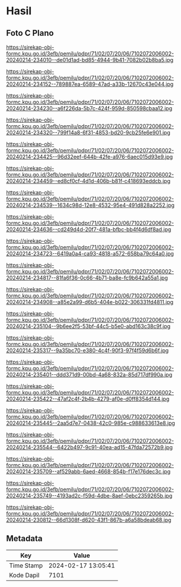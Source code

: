 # Hasil

## Foto C Plano

https://sirekap-obj-formc.kpu.go.id/3efb/pemilu/pdpr/71/02/07/20/06/7102072006002-20240214-234010--de01d1ad-bd85-4944-9b41-7082b02b8ba5.jpg

https://sirekap-obj-formc.kpu.go.id/3efb/pemilu/pdpr/71/02/07/20/06/7102072006002-20240214-234152--789887ea-6589-47ad-a33b-12670c43e044.jpg

https://sirekap-obj-formc.kpu.go.id/3efb/pemilu/pdpr/71/02/07/20/06/7102072006002-20240214-234230--a6f226da-5b7c-424f-959d-850598cbaa12.jpg

https://sirekap-obj-formc.kpu.go.id/3efb/pemilu/pdpr/71/02/07/20/06/7102072006002-20240214-234320--799f14a8-6f31-4853-bd20-9cb25fe6e901.jpg

https://sirekap-obj-formc.kpu.go.id/3efb/pemilu/pdpr/71/02/07/20/06/7102072006002-20240214-234425--96d32eef-644b-42fe-a976-6aec015d93e9.jpg

https://sirekap-obj-formc.kpu.go.id/3efb/pemilu/pdpr/71/02/07/20/06/7102072006002-20240214-234459--ed8cf0cf-4d1d-406b-b81f-c418693eddcb.jpg

https://sirekap-obj-formc.kpu.go.id/3efb/pemilu/pdpr/71/02/07/20/06/7102072006002-20240214-234539--1634c98d-12e8-4532-95e4-491d828a2252.jpg

https://sirekap-obj-formc.kpu.go.id/3efb/pemilu/pdpr/71/02/07/20/06/7102072006002-20240214-234636--cd249d4d-20f7-481a-bfbc-bb4f4d6df8ad.jpg

https://sirekap-obj-formc.kpu.go.id/3efb/pemilu/pdpr/71/02/07/20/06/7102072006002-20240214-234723--6419a0a4-ca93-4818-a572-658ba79c64a0.jpg

https://sirekap-obj-formc.kpu.go.id/3efb/pemilu/pdpr/71/02/07/20/06/7102072006002-20240214-234817--81fa6f36-0c66-4b71-ba8e-fc9b642a55a1.jpg

https://sirekap-obj-formc.kpu.go.id/3efb/pemilu/pdpr/71/02/07/20/06/7102072006002-20240214-234908--a85e2a99-d6b5-404e-b022-306331fd4811.jpg

https://sirekap-obj-formc.kpu.go.id/3efb/pemilu/pdpr/71/02/07/20/06/7102072006002-20240214-235104--9b6ee2f5-53bf-44c5-b5e0-abd163c38c9f.jpg

https://sirekap-obj-formc.kpu.go.id/3efb/pemilu/pdpr/71/02/07/20/06/7102072006002-20240214-235317--9a35bc70-e380-4c4f-90f3-97f4f59d6b6f.jpg

https://sirekap-obj-formc.kpu.go.id/3efb/pemilu/pdpr/71/02/07/20/06/7102072006002-20240214-235401--ddd371d9-00bd-4a68-832a-85d717df990a.jpg

https://sirekap-obj-formc.kpu.go.id/3efb/pemilu/pdpr/71/02/07/20/06/7102072006002-20240214-235422--47af2c4f-2b4b-4279-af0e-d0ff8354d144.jpg

https://sirekap-obj-formc.kpu.go.id/3efb/pemilu/pdpr/71/02/07/20/06/7102072006002-20240214-235445--2aa5d7e7-0438-42c0-985e-c988633613e8.jpg

https://sirekap-obj-formc.kpu.go.id/3efb/pemilu/pdpr/71/02/07/20/06/7102072006002-20240214-235544--6422b497-9c91-40ea-ad15-47fda72572b9.jpg

https://sirekap-obj-formc.kpu.go.id/3efb/pemilu/pdpr/71/02/07/20/06/7102072006002-20240214-235709--af529abb-6aed-4668-854b-f17e176dec3c.jpg

https://sirekap-obj-formc.kpu.go.id/3efb/pemilu/pdpr/71/02/07/20/06/7102072006002-20240214-235749--4193ad2c-f59d-4dbe-8aef-0ebc2359265b.jpg

https://sirekap-obj-formc.kpu.go.id/3efb/pemilu/pdpr/71/02/07/20/06/7102072006002-20240214-230812--66d1308f-d620-43f1-867b-a6a58bdeab68.jpg


## Metadata

| Key        | Value               |
| ---------- | ------------------- |
| Time Stamp | 2024-02-17 13:05:41 |
| Kode Dapil | 7101                |



